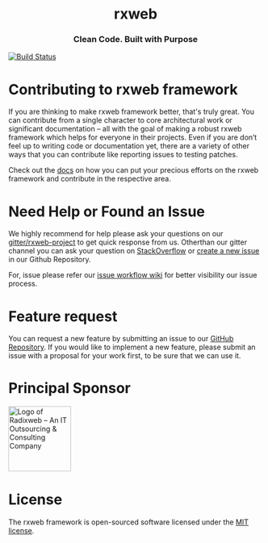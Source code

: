 <h1 align="center">rxweb</h1>
<h3 align="center">Clean Code. Built with Purpose</h3>

[![Build Status](https://dev.azure.com/Codehousetest/Rxweb/_apis/build/status/Rxweb-CI?branchName=master)](https://dev.azure.com/Codehousetest/Rxweb/_build/latest?definitionId=5&branchName=master)
# Contributing to rxweb framework
If you are thinking to make rxweb framework better, that's truly great. You can contribute from a single character to core architectural work or significant documentation – all with the goal of making a robust rxweb framework which helps for everyone in their projects. Even if you are don’t feel up to writing code or documentation yet, there are a variety of other ways that you can contribute like reporting issues to testing patches.

Check out the [docs](https://rxweb.io/community/where_to_start_contributing) on how you can put your precious efforts on the rxweb framework and contribute in the respective area.

# Need Help or Found an Issue
We highly recommend for help please ask your questions on our [gitter/rxweb-project](https://gitter.im/rxweb-project/rxweb?source=orgpage) to get quick response from us. Otherthan our gitter channel you can ask your question on [StackOverflow](https://stackoverflow.com/search?q=rxweb) or [create a new issue](https://github.com/rxweb/rxweb/issues/new/choose) in our Github Repository. 

For, issue please refer our [issue workflow wiki](https://github.com/rxweb/rxweb/wiki/rxweb-issue-workflow) for better visibility our issue process.

# Feature request
You can request a new feature by submitting an issue to our [GitHub Repository](https://github.com/rxweb/rxweb). If you would like to implement a new feature, please submit an issue with a proposal for your work first, to be sure that we can use it.

# Principal Sponsor
<a href="https://www.radixweb.com/"><img src="https://www.radixweb.com/wp-content/themes/radixweb/images/logo_radix.png" width="124" height="129" alt="Logo of Radixweb – An IT Outsourcing &amp; Consulting Company"></a>


# License

The rxweb framework is open-sourced software licensed under the [MIT license](https://opensource.org/licenses/MIT).
